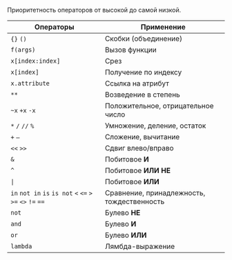 <p>Приоритетность операторов от высокой до самой низкой.</p>
<table>
<thead>
<tr>
<th>Операторы</th>
<th>Применение</th>
</tr>
</thead>
<tbody>
<tr>
<td><code>{}</code> <code>()</code></td>
<td>Скобки (объединение)</td>
</tr>
<tr>
<td><code>f(args)</code></td>
<td>Вызов функции</td>
</tr>
<tr>
<td><code>x[index:index]</code></td>
<td>Срез</td>
</tr>
<tr>
<td><code>x[index]</code></td>
<td>Получение по индексу</td>
</tr>
<tr>
<td><code>x.attribute</code></td>
<td>Ссылка на атрибут</td>
</tr>
<tr>
<td><code>**</code></td>
<td>Возведение в степень</td>
</tr>
<tr>
<td><code>~x</code> <code>+x</code> <code>-x</code></td>
<td>Положительное, отрицательное число</td>
</tr>
<tr>
<td><code>*</code> <code>/</code> <code>//</code> <code>%</code></td>
<td>Умножение, деление, остаток</td>
</tr>
<tr>
<td><code>+</code> <code>—</code></td>
<td>Сложение, вычитание</td>
</tr>
<tr>
<td><code>&lt;&lt;</code> <code>&gt;&gt;</code></td>
<td>Сдвиг влево/вправо</td>
</tr>
<tr>
<td><code>&amp;</code></td>
<td>Побитовое <strong>И</strong></td>
</tr>
<tr>
<td><code>^</code></td>
<td>Побитовое <strong>ИЛИ</strong> <strong>НЕ</strong></td>
</tr>
<tr>
<td><code>|</code></td>
<td>Побитовое <strong>ИЛИ</strong></td>
</tr>
<tr>
<td><code>in</code> <code>not in</code> <code>is</code> <code>is not</code> <code>&lt;</code> <code>&lt;=</code> <code>&gt;</code> <code>&gt;=</code> <code>&lt;&gt;</code> <code>!=</code> <code>==</code></td>
<td>Сравнение, принадлежность, тождественность</td>
</tr>
<tr>
<td><code>not</code></td>
<td>Булево <strong>НЕ</strong></td>
</tr>
<tr>
<td><code>and</code></td>
<td>Булево <strong>И</strong></td>
</tr>
<tr>
<td><code>or</code></td>
<td>Булево <strong>ИЛИ</strong></td>
</tr>
<tr>
<td><code>lambda</code></td>
<td>Лямбда-выражение</td>
</tr>
</tbody>
</table>